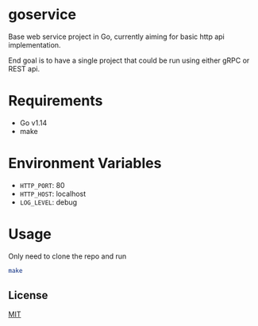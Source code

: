 # goservice

Base web service project in Go, currently aiming for basic http api implementation.

End goal is to have a single project that could be run using either gRPC or REST api.

# Requirements

- Go v1.14
- make

# Environment Variables

- `HTTP_PORT`: 80
- `HTTP_HOST`: localhost
- `LOG_LEVEL`: debug

# Usage

Only need to clone the repo and run

```bash
make
```

## License

[MIT](https://github.com/sergionunezgo/gorest/LICENSE)
